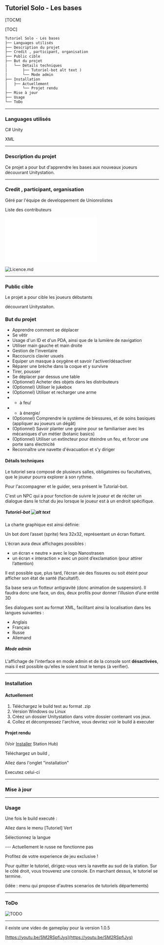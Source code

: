 ## Tutoriel Solo - Les bases

[TOCM]

[TOC]

```Markdown
Tutoriel Solo - Les bases
├── Languages utilisés
├── Description du projet
├── Credit , participant, organisation
├── Public cible
├── But du projet
│	└── Détails techniques
│		├── Tutoriel-bot alt text )
│		└── Mode admin
├── Installation
│ 	├── Actuellement
│       └── Projet rendu
├── Mise à jour
├── Usage
└── ToDo
```

-------------

### Languages utilisés

C# Unity

XML

-------------

  

### Description du projet

Ce projet a pour but d'apprendre les bases aux nouveaux joueurs découvrant Unitystation.

-------------

### Credit , participant, organisation

Géré par l'équipe de developpement de Unionrolistes

Liste des contributeurs

![Credit.md]([https://github.com/Unitystation-fork/UnityStation-Tutorial/blob/main/Credit.md)

![Licence.md]((https://github.com/Unitystation-fork/UnityStation-Tutorial/blob/main/LICENSE))

-------------

### Public cible

Le projet a pour cible les joueurs débutants

découvrant Unitystaiton.

  

### But du projet

-   Apprendre comment se déplacer
-   Se vêtir
-   Usage d'un ID et d'un PDA, ainsi que de la lumière de navigation
-   Utiliser main gauche et main droite
-   Gestion de l'inventaire
-   Raccourcis clavier usuels
-   Equiper un masque à oxygène et savoir l'activer/désactiver
-   Réparer une brèche dans la coque et y survivre
-   Tirer, pousser
-   Se déplacer par dessus une table
-   (Optionnel) Acheter des objets dans les distributeurs
-   (Optionnel) Utiliser le jukebox
-   (Optionnel) Utiliser et recharger une arme
-   - à feu/
-   - à énergie/
-   (Optionnel) Comprendre le système de blessures, et de soins basiques (appliquer au joueurs un dégât)
-   (Optionnel) Savoir planter une graine pour se familiariser avec les mécaniques d'un métier (botanic basics)
-   (Optionnel) Utiliser un extincteur pour éteindre un feu, et forcer une porte sans électricité
-   Reconnaître une navette d'évacuation et s'y diriger
 

#### Détails techniques

Le tutoriel sera composé de plusieurs salles, obligatoires ou facultatives, que le joueur pourra explorer à son rythme.
 
Pour l'accompagner et le guider, sera présent le Tutorial-bot.

C'est un NPC qui a pour fonction de suivre le joueur et de réciter un dialogue dans le tchat du jeu lorsque le joueur est à un endroit spécifique.

##### Tutoriel-bot ![alt text](https://raw.githubusercontent.com/Unitystation-fork/UnityStation-Tutorial/main/Assets/Textures/Bot/Attention-Front/attention-front-1.gif)

La charte graphique est ainsi définie:

Un bot dont l’asset (sprite) fera 32x32, représentant un écran flottant.

L’écran aura deux affichages possibles :

-   un écran « neutre » avec le logo Nanostrasen
-   un écran « interaction » avec un point d’exclamation (pour attirer l’attention)

Il est possible que, plus tard, l’écran aie des fissures ou soit éteint pour afficher son état de santé  (facultatif).

Sa base sera un flotteur antigravité (donc animation de suspension). Il faudra donc une face, un dos, deux profils pour donner l’illusion d’une entité 3D

 
Ses dialogues sont au format XML, facilitant ainsi la localisation dans les langues suivantes :

-   Anglais
-   Français
-   Russe
-   Allemand

##### Mode admin

L'affichage de l'interface en mode admin et de la console sont **désactivées**, mais il est possible qu'elles le soient tout le temps (à verifier).

-------------

### Installation
#### Actuellement

 1. Téléchargez le build test au format .zip
 2. Version Windows ou Linux
 3. Créez un dossier Unitystation dans votre dossier contenant vos jeux.
 4. Collez et décompressez l'archive, vous devriez voir le build à executer

  
#### Projet rendu

(Voir [Installer]([https://github.com/Unitystation-fork/Unitystation-WikiV2/blob/main/docs/1_HowToInstallGame/1_HowInstall.FR.md](https://github.com/Unitystation-fork/Unitystation-WikiV2/blob/main/docs/1_HowToInstallGame/1_HowInstall.FR.md)) Station Hub)

Téléchargez un build ,

Allez dans l'onglet "installation"

Executez celui-ci

  

-------------

### Mise à jour

-------------

### Usage

Une fois le build executé :

Allez dans le menu [Tutoriel] Vert

Sélectionnez la langue

--- Actuellement le russe ne fonctionne pas

Profitez de votre experience de jeu exclusive !

  

Pour quitter le tutoriel, dirigez-vous vers la navette au sud de la station. Sur le côté droit, vous trouverez une console. En marchant dessus, le tutoriel se termine.

  

(idée : menu qui propose d'autres scenarios de tutoriels départements)

---

### ToDo

![TODO](https://github.com/orgs/Unitystation-fork/projects/1/views/4?visibleFields=%5B%22Title%22%2C%22Repository%22%2C%22Assignees%22%2C%22Status%22%5D](https://github.com/orgs/Unitystation-fork/projects/1/views/4?visibleFields=%5B%22Title%22%2C%22Labels%22%2C%22Assignees%22%2C%22Repository%22%2C%22Status%22%5D))

  

-------------

il existe une video de gameplay pour la version 1.0.5

[https://youtu.be/SM2RSpfiJys](https://youtu.be/SM2RSpfiJys)

 
